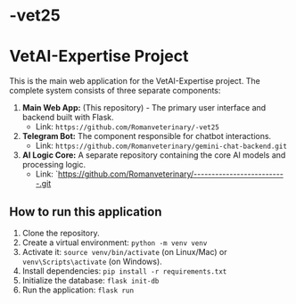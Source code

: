 # -vet25
# VetAI-Expertise Project

This is the main web application for the VetAI-Expertise project. The complete system consists of three separate components:

1.  **Main Web App:** (This repository) - The primary user interface and backend built with Flask.
    * Link: `https://github.com/Romanveterinary/-vet25`
2.  **Telegram Bot:** The component responsible for chatbot interactions.
    * Link: `https://github.com/Romanveterinary/gemini-chat-backend.git`
3.  **AI Logic Core:** A separate repository containing the core AI models and processing logic.
    * Link: `https://github.com/Romanveterinary/--------------------------.git
## How to run this application

1. Clone the repository.
2. Create a virtual environment: `python -m venv venv`
3. Activate it: `source venv/bin/activate` (on Linux/Mac) or `venv\Scripts\activate` (on Windows).
4. Install dependencies: `pip install -r requirements.txt`
5. Initialize the database: `flask init-db`
6. Run the application: `flask run`
